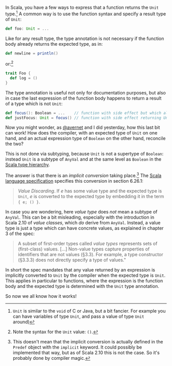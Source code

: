 In Scala, you have a few ways to express that a function returns the `Unit` type.[^1] A common way is to use the
function syntax and specify a result type of `Unit`:

```scala
def foo: Unit = ...
```

Like for any result type, the type annotation is not necessary if the function body already returns the expected type,
as in:

```scala
def newline = println()
```

or:[^2]

```scala
trait Foo {
  def log = ()
}
```

The type annotation is useful not only for documentation purposes, but also in case the last expression of the
function body happens to return a result of a type which is not `Unit`:

```scala
def focus(): Boolean = ...    // function with side effect but which also returns a value
def justFocus: Unit = focus() // function with side effect returning Unit
```

Now you might wonder, as [@avernet](https://twitter.com/avernet) and I did yesterday, how this last bit can work!
How does the compiler, with an expected type of `Unit` on one hand, and an actual expression type of `Boolean` on the other hand,
reconcile the two?

This is not done via subtyping, because `Unit` is not a supertype of `Boolean`: instead `Unit` is a subtype of `AnyVal`
and at the same level as `Boolean` in the [Scala type hierarchy](http://www.scala-lang.org/node/128).

The answer is that there is an *implicit conversion* taking place.[^3] The [Scala language
specification](http://www.scala-lang.org/docu/files/ScalaReference.pdf) specifies this conversion in section 6.26.1:

> *Value Discarding*. If *e* has some value type and the expected type is `Unit`, *e* is converted to the expected type
> by embedding it in the term `{ e; () }`.

In case you are wondering, here *value type* does *not* mean a subtype of `AnyVal`. This can be a bit misleading,
especially with the introduction in Scala 2.10 of *value classes*, which *do* derive from `AnyVal`. Instead, a value
type is just a type which can have concrete values, as explained in chapter 3 of the spec:

> A subset of first-order types called *value types* represents sets of (first-class) values. […] Non-value types
> capture properties of identifiers that are not values (§3.3). For example, a type constructor (§3.3.3) does not
> directly specify a type of values."

In short the spec mandates that any value returned by an expression is implicitly converted to
`Unit` by the compiler when the expected type is `Unit`. This applies in particular to functions, where the
expression is the function body and the expected type is determined with the `Unit` type annotation.

So now we all know how it works!

[^1]: `Unit` is similar to the `void` of C or Java, but a bit fancier. For example you can have variables of type `Unit`,
and pass a value of type `Unit` around)

[^2]: Note the syntax for the `Unit` value: `()`.

[^3]: This doesn't mean that the implicit conversion is actually defined in the `Predef` object with the `implicit`
keyword. It could possibly be implemented that way, but as of Scala 2.10 this is not the case. So it's probably done by
compiler magic.